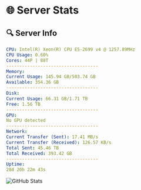 # 🌐 Server Stats
## 🔍 Server Info
```yaml
CPU: Intel(R) Xeon(R) CPU E5-2699 v4 @ 1257.89MHz
CPU Usage: 0.60%
Cores: 44P | 88T
-----------------------------------
Memory:
Current Usage: 145.94 GB/503.74 GB
Available: 354.36 GB
-----------------------------------
Disk:
Current Usage: 66.31 GB/1.71 TB
Free: 1.56 TB
-----------------------------------
GPU:
No GPU detected
-----------------------------------
Network:
Current Transfer (Sent): 17.41 MB/s
Current Transfer (Received): 126.57 KB/s
Total Sent: 45.46 TB
Total Received: 393.42 GB
-----------------------------------
Uptime:
28d 20h 22m 43s
```
![GitHub Stats](https://img.shields.io/badge/Updated-2025-04-05_17:45:32-blue)